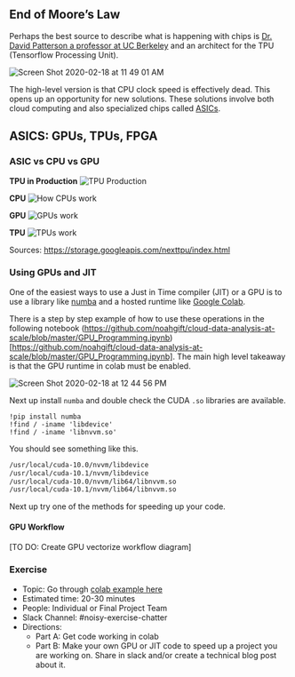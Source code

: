 ## End of Moore’s Law

Perhaps the best source to describe what is happening with chips is [Dr. David Patterson a professor at UC Berkeley](https://content.riscv.org/wp-content/uploads/2018/12/A-New-Golden-Age-for-Computer-Architecture-History-Challenges-and-Opportunities-David-Patterson-.pdf) and an architect for the TPU (Tensorflow Processing Unit).

![Screen Shot 2020-02-18 at 11 49 01 AM](https://user-images.githubusercontent.com/58792/74757959-b4098d00-5244-11ea-8eea-da0929cec796.png)

The high-level version is that CPU clock speed is effectively dead.  This opens up an opportunity for new solutions.  These solutions involve both cloud computing and also specialized chips called [ASICs](https://en.wikipedia.org/wiki/Application-specific_integrated_circuit).


## ASICS:  GPUs, TPUs, FPGA

### ASIC vs CPU vs GPU

**TPU in Production**
![TPU Production](https://user-images.githubusercontent.com/58792/45001200-fd4a1c00-af7f-11e8-8fef-530cf2d70ada.png)

**CPU**
![How CPUs work](https://user-images.githubusercontent.com/58792/45001241-5d40c280-af80-11e8-9a82-81f900995721.png)

**GPU**
![GPUs work](https://user-images.githubusercontent.com/58792/45001287-b90b4b80-af80-11e8-9cc7-cc6d2fb2b19c.png)

**TPU**
![TPUs work](https://user-images.githubusercontent.com/58792/45001315-ef48cb00-af80-11e8-8880-aa59a272e095.png)

Sources: https://storage.googleapis.com/nexttpu/index.html

### Using GPUs and JIT

One of the easiest ways to use a Just in Time compiler (JIT) or a GPU is to use a library like [numba](https://numba.pydata.org/numba-doc/latest/cuda/overview.html) and a hosted runtime like [Google Colab](https://github.com/noahgift/cloud-data-analysis-at-scale/blob/master/GPU_Programming.ipynb).  

There is a step by step example of how to use these operations in the following notebook (https://github.com/noahgift/cloud-data-analysis-at-scale/blob/master/GPU_Programming.ipynb)[https://github.com/noahgift/cloud-data-analysis-at-scale/blob/master/GPU_Programming.ipynb].  The main high level takeaway is that the GPU runtime in colab must be enabled.

![Screen Shot 2020-02-18 at 12 44 56 PM](https://user-images.githubusercontent.com/58792/74762754-7f013880-524c-11ea-9e5d-3cf2af8f64ef.png)

Next up install `numba` and double check the CUDA `.so` libraries are available.

```
!pip install numba
!find / -iname 'libdevice'
!find / -iname 'libnvvm.so'
```

You should see something like this.

```bash
/usr/local/cuda-10.0/nvvm/libdevice
/usr/local/cuda-10.1/nvvm/libdevice
/usr/local/cuda-10.0/nvvm/lib64/libnvvm.so
/usr/local/cuda-10.1/nvvm/lib64/libnvvm.so
```

Next up try one of the methods for speeding up your code.

#### GPU Workflow
[TO DO:  Create GPU vectorize workflow diagram]

### Exercise

* Topic:  Go through [colab example here](https://github.com/noahgift/cloud-data-analysis-at-scale/blob/master/GPU_Programming.ipynb)
* Estimated time:  20-30 minutes
* People:  Individual or Final Project Team
* Slack Channel:  #noisy-exercise-chatter
* Directions:
  * Part A:  Get code working in colab
  * Part B:  Make your own GPU or JIT code to speed up a project you are working on.  Share in slack and/or create a technical blog post about it.